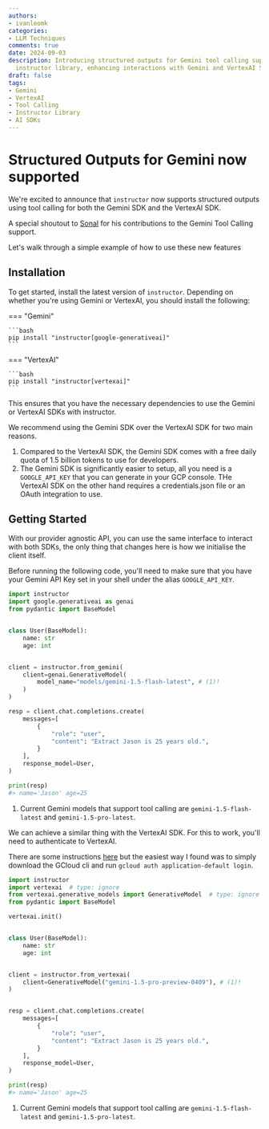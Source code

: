 ```yaml
---
authors:
- ivanleomk
categories:
- LLM Techniques
comments: true
date: 2024-09-03
description: Introducing structured outputs for Gemini tool calling support in the
  instructor library, enhancing interactions with Gemini and VertexAI SDKs.
draft: false
tags:
- Gemini
- VertexAI
- Tool Calling
- Instructor Library
- AI SDKs
---
```


# Structured Outputs for Gemini now supported

We're excited to announce that `instructor` now supports structured outputs using tool calling for both the Gemini SDK and the VertexAI SDK.

A special shoutout to [Sonal](https://x.com/sonalsaldanha) for his contributions to the Gemini Tool Calling support.

Let's walk through a simple example of how to use these new features

## Installation

To get started, install the latest version of `instructor`. Depending on whether you're using Gemini or VertexAI, you should install the following:

=== "Gemini"

    ```bash
    pip install "instructor[google-generativeai]"
    ```

=== "VertexAI"

    ```bash
    pip install "instructor[vertexai]"
    ```

This ensures that you have the necessary dependencies to use the Gemini or VertexAI SDKs with instructor.

We recommend using the Gemini SDK over the VertexAI SDK for two main reasons.

1. Compared to the VertexAI SDK, the Gemini SDK comes with a free daily quota of 1.5 billion tokens to use for developers.
2. The Gemini SDK is significantly easier to setup, all you need is a `GOOGLE_API_KEY` that you can generate in your GCP console. THe VertexAI SDK on the other hand requires a credentials.json file or an OAuth integration to use.

## Getting Started

With our provider agnostic API, you can use the same interface to interact with both SDKs, the only thing that changes here is how we initialise the client itself.

Before running the following code, you'll need to make sure that you have your Gemini API Key set in your shell under the alias `GOOGLE_API_KEY`.

```python
import instructor
import google.generativeai as genai
from pydantic import BaseModel


class User(BaseModel):
    name: str
    age: int


client = instructor.from_gemini(
    client=genai.GenerativeModel(
        model_name="models/gemini-1.5-flash-latest", # (1)!
    )
)

resp = client.chat.completions.create(
    messages=[
        {
            "role": "user",
            "content": "Extract Jason is 25 years old.",
        }
    ],
    response_model=User,
)

print(resp)
#> name='Jason' age=25
```

1. Current Gemini models that support tool calling are `gemini-1.5-flash-latest` and `gemini-1.5-pro-latest`.

We can achieve a similar thing with the VertexAI SDK. For this to work, you'll need to authenticate to VertexAI.

There are some instructions [here](https://cloud.google.com/vertex-ai/docs/authentication) but the easiest way I found was to simply download the GCloud cli and run `gcloud auth application-default login`.

```python
import instructor
import vertexai  # type: ignore
from vertexai.generative_models import GenerativeModel  # type: ignore
from pydantic import BaseModel

vertexai.init()


class User(BaseModel):
    name: str
    age: int


client = instructor.from_vertexai(
    client=GenerativeModel("gemini-1.5-pro-preview-0409"), # (1)!
)


resp = client.chat.completions.create(
    messages=[
        {
            "role": "user",
            "content": "Extract Jason is 25 years old.",
        }
    ],
    response_model=User,
)

print(resp)
#> name='Jason' age=25
```

1. Current Gemini models that support tool calling are `gemini-1.5-flash-latest` and `gemini-1.5-pro-latest`.